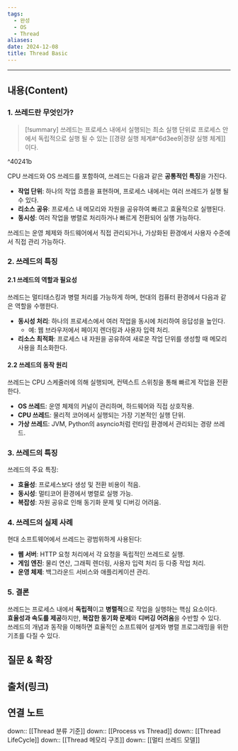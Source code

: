 ```yaml
---
tags:
  - 완성
  - OS
  - Thread
aliases: 
date: 2024-12-08
title: Thread Basic
---
```


----
## 내용(Content)

### 1. 쓰레드란 무엇인가?

>[!summary]
> 쓰레드는 프로세스 내에서 실행되는 최소 실행 단위로 프로세스 안에서 독립적으로 실행 될 수 있는 [[경량 실행 체계#^6d3ee9|경량 실행 체계]]이다.

^40241b

CPU 쓰레드와 OS 쓰레드를 포함하여, 쓰레드는 다음과 같은 **공통적인 특징**을 가진다.
- **작업 단위**: 하나의 작업 흐름을 표현하며, 프로세스 내에서는 여러 쓰레드가 실행 될 수 있다.
- **리소스 공유**: 프로세스 내 메모리와 자원을 공유하여 빠르고 효율적으로 실행된다.
- **동시성**: 여러 작업을 병렬로 처리하거나 빠르게 전환되어 실행 가능하다.

쓰레드는 운영 체제와 하드웨어에서 직접 관리되거나, 가상화된 환경에서 사용자 수준에서 직접 관리 가능하다.


### 2. 쓰레드의 특징

#### 2.1 쓰레드의 역할과 필요성

쓰레드는 멀티태스킹과 병렬 처리를 가능하게 하며, 현대의 컴퓨터 환경에서 다음과 같은 역할을 수행한다.
- **동시성 처리**: 하나의 프로세스에서 여러 작업을 동시에 처리하여 응답성을 높인다.
    - 예: 웹 브라우저에서 페이지 렌더링과 사용자 입력 처리.
- **리소스 최적화**: 프로세스 내 자원을 공유하여 새로운 작업 단위를 생성할 때 메모리 사용을 최소화한다.

#### 2.2 쓰레드의 동작 원리

쓰레드는 CPU 스케줄러에 의해 실행되며, 컨텍스트 스위칭을 통해 빠르게 작업을 전환한다.
- **OS 쓰레드**: 운영 체제의 커널이 관리하며, 하드웨어와 직접 상호작용.
- **CPU 쓰레드**: 물리적 코어에서 실행되는 가장 기본적인 실행 단위.
- **가상 쓰레드**: JVM, Python의 asyncio처럼 런타임 환경에서 관리되는 경량 쓰레드.

### 3. 쓰레드의 특징

쓰레드의 주요 특징:
- **효율성**: 프로세스보다 생성 및 전환 비용이 적음.
- **동시성**: 멀티코어 환경에서 병렬로 실행 가능.
- **복잡성**: 자원 공유로 인해 동기화 문제 및 디버깅 어려움.

### 4. 쓰레드의 실제 사례

현대 소프트웨어에서 쓰레드는 광범위하게 사용된다:
- **웹 서버**: HTTP 요청 처리에서 각 요청을 독립적인 쓰레드로 실행.
- **게임 엔진**: 물리 연산, 그래픽 렌더링, 사용자 입력 처리 등 다중 작업 처리.
- **운영 체제**: 백그라운드 서비스와 애플리케이션 관리.

### 5. 결론
쓰레드는 프로세스 내에서 **독립적**이고 **병렬적**으로 작업을 실행하는 핵심 요소이다.  
**효율성과 속도를 제공**하지만, **복잡한 동기화 문제**와 **디버깅 어려움**을 수반할 수 있다.  
쓰레드의 개념과 동작을 이해하면 효율적인 소프트웨어 설계와 병렬 프로그래밍을 위한 기초를 다질 수 있다.

## 질문 & 확장



## 출처(링크)


## 연결 노트

down:: [[Thread 분류 기준]]
down:: [[Process vs Thread]]
down:: [[Thread LifeCycle]]
down:: [[Thread 메모리 구조]]
down:: [[멀티 쓰레드 모델]]

